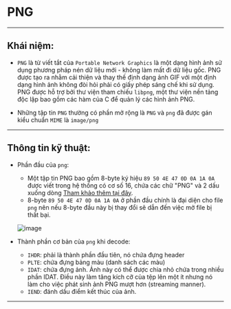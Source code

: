 # PNG
-------
## Khái niệm:
- `PNG` là từ viết tắt của `Portable Network Graphics` là một dạng hình ảnh sử dụng phương pháp nén dữ liệu mới - không làm mất đi dữ liệu gốc. PNG được tạo ra nhằm cải thiện và thay thế định dạng ảnh GIF với một định dạng hình ảnh không đòi hỏi phải có giấy phép sáng chế khi sử dụng. PNG được hỗ trợ bởi thư viện tham chiếu `libpng`, một thư viện nền tảng độc lập bao gồm các hàm của C để quản lý các hình ảnh PNG.

- Những tập tin `PNG` thường có phần mở rộng là `PNG` và `png` đã được gán kiểu chuẩn `MIME` là `image/png`
-------
## Thông tin kỹ thuật:
- Phần đầu của `png`:
    - Một tập tin PNG bao gồm 8-byte ký hiệu `89 50 4E 47 0D 0A 1A 0A` được viết trong hệ thống có cơ số 16, chứa các chữ "PNG" và 2 dấu xuống dòng [Tham khảo thêm tại đây](http://www.libpng.org/pub/png/spec/1.1/PNG-Rationale.html#R.PNG-file-signature).
    - 8-byte `89 50 4E 47 0D 0A 1A 0A` ở phần đầu chính là đại diện cho file `png` nên nếu 8-byte đầu này bị thay đổi sẽ dẫn đến việc mở file bị thất bại.

    ![image](https://github.com/Caycon/Forensics/assets/97203151/b0de0eff-4927-41f5-92a1-459d52224845)
- Thành phần cơ bản của `png` khi decode:
    - `IHDR`: phải là thành phần đầu tiên, nó chứa đựng header
    - `PLTE`: chứa đựng bảng màu (danh sách các màu)
    - `IDAT`: chứa đựng ảnh. Ảnh này có thể được chia nhỏ chứa trong nhiều phần IDAT. Điều này làm tăng kích cỡ của tệp lên một ít nhưng nó làm cho việc phát sinh ảnh PNG mượt hơn (streaming manner).
    - `IEND`: đánh dấu điểm kết thúc của ảnh.
-------

